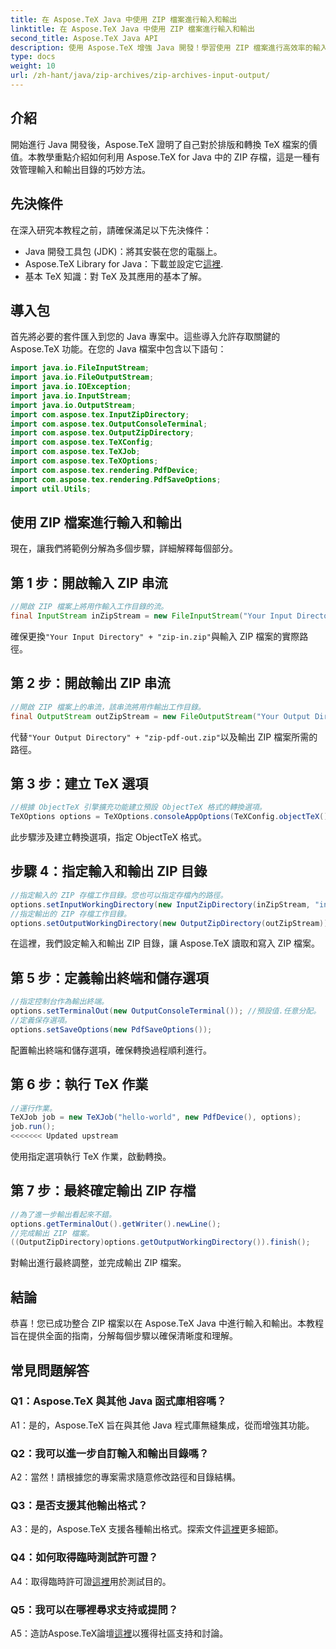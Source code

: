 ```yaml
---
title: 在 Aspose.TeX Java 中使用 ZIP 檔案進行輸入和輸出
linktitle: 在 Aspose.TeX Java 中使用 ZIP 檔案進行輸入和輸出
second_title: Aspose.TeX Java API
description: 使用 Aspose.TeX 增強 Java 開發！學習使用 ZIP 檔案進行高效率的輸入和輸出。現在就按照我們的逐步指南進行操作。
type: docs
weight: 10
url: /zh-hant/java/zip-archives/zip-archives-input-output/
---
```

## 介紹
開始進行 Java 開發後，Aspose.TeX 證明了自己對於排版和轉換 TeX 檔案的價值。本教學重點介紹如何利用 Aspose.TeX for Java 中的 ZIP 存檔，這是一種有效管理輸入和輸出目錄的巧妙方法。
## 先決條件
在深入研究本教程之前，請確保滿足以下先決條件：
- Java 開發工具包 (JDK)：將其安裝在您的電腦上。
-  Aspose.TeX Library for Java：下載並設定它[這裡](https://releases.aspose.com/tex/java/).
- 基本 TeX 知識：對 TeX 及其應用的基本了解。
## 導入包
首先將必要的套件匯入到您的 Java 專案中。這些導入允許存取關鍵的 Aspose.TeX 功能。在您的 Java 檔案中包含以下語句：
```java
import java.io.FileInputStream;
import java.io.FileOutputStream;
import java.io.IOException;
import java.io.InputStream;
import java.io.OutputStream;
import com.aspose.tex.InputZipDirectory;
import com.aspose.tex.OutputConsoleTerminal;
import com.aspose.tex.OutputZipDirectory;
import com.aspose.tex.TeXConfig;
import com.aspose.tex.TeXJob;
import com.aspose.tex.TeXOptions;
import com.aspose.tex.rendering.PdfDevice;
import com.aspose.tex.rendering.PdfSaveOptions;
import util.Utils;
```

## 使用 ZIP 檔案進行輸入和輸出

現在，讓我們將範例分解為多個步驟，詳細解釋每個部分。

## 第 1 步：開啟輸入 ZIP 串流

```java
//開啟 ZIP 檔案上將用作輸入工作目錄的流。
final InputStream inZipStream = new FileInputStream("Your Input Directory" + "zip-in.zip");
```

確保更換`"Your Input Directory" + "zip-in.zip"`與輸入 ZIP 檔案的實際路徑。

## 第 2 步：開啟輸出 ZIP 串流

```java
//開啟 ZIP 檔案上的串流，該串流將用作輸出工作目錄。
final OutputStream outZipStream = new FileOutputStream("Your Output Directory" + "zip-pdf-out.zip");
```

代替`"Your Output Directory" + "zip-pdf-out.zip"`以及輸出 ZIP 檔案所需的路徑。

## 第 3 步：建立 TeX 選項

```java
//根據 ObjectTeX 引擎擴充功能建立預設 ObjectTeX 格式的轉換選項。
TeXOptions options = TeXOptions.consoleAppOptions(TeXConfig.objectTeX());
```

此步驟涉及建立轉換選項，指定 ObjectTeX 格式。

## 步驟 4：指定輸入和輸出 ZIP 目錄

```java
//指定輸入的 ZIP 存檔工作目錄。您也可以指定存檔內的路徑。
options.setInputWorkingDirectory(new InputZipDirectory(inZipStream, "in"));
//指定輸出的 ZIP 存檔工作目錄。
options.setOutputWorkingDirectory(new OutputZipDirectory(outZipStream));
```

在這裡，我們設定輸入和輸出 ZIP 目錄，讓 Aspose.TeX 讀取和寫入 ZIP 檔案。

## 第 5 步：定義輸出終端和儲存選項

```java
//指定控制台作為輸出終端。
options.setTerminalOut(new OutputConsoleTerminal()); //預設值.任意分配。
//定義保存選項。
options.setSaveOptions(new PdfSaveOptions());
```

配置輸出終端和儲存選項，確保轉換過程順利進行。

## 第 6 步：執行 TeX 作業

```java
//運行作業。
TeXJob job = new TeXJob("hello-world", new PdfDevice(), options);
job.run();
<<<<<<< Updated upstream
```

使用指定選項執行 TeX 作業，啟動轉換。

## 第 7 步：最終確定輸出 ZIP 存檔

```java
//為了進一步輸出看起來不錯。
options.getTerminalOut().getWriter().newLine();
//完成輸出 ZIP 檔案。
((OutputZipDirectory)options.getOutputWorkingDirectory()).finish();
```

對輸出進行最終調整，並完成輸出 ZIP 檔案。

## 結論

恭喜！您已成功整合 ZIP 檔案以在 Aspose.TeX Java 中進行輸入和輸出。本教程旨在提供全面的指南，分解每個步驟以確保清晰度和理解。

## 常見問題解答

### Q1：Aspose.TeX 與其他 Java 函式庫相容嗎？

A1：是的，Aspose.TeX 旨在與其他 Java 程式庫無縫集成，從而增強其功能。

### Q2：我可以進一步自訂輸入和輸出目錄嗎？

A2：當然！請根據您的專案需求隨意修改路徑和目錄結構。

### Q3：是否支援其他輸出格式？

 A3：是的，Aspose.TeX 支援各種輸出格式。探索文件[這裡](https://reference.aspose.com/tex/java/)更多細節。

### Q4：如何取得臨時測試許可證？

 A4：取得臨時許可證[這裡](https://purchase.aspose.com/temporary-license/)用於測試目的。

### Q5：我可以在哪裡尋求支持或提問？

 A5：造訪Aspose.TeX論壇[這裡](https://forum.aspose.com/c/tex/47)以獲得社區支持和討論。